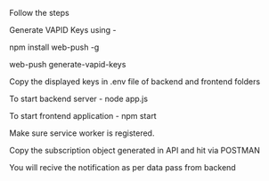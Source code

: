 Follow the steps

Generate VAPID Keys using -

npm install web-push -g

web-push generate-vapid-keys

Copy the displayed keys in .env file of backend and frontend folders

To start backend server - node app.js

To start frontend application - npm start

Make sure service worker is registered.

Copy the subscription object generated in API and hit via POSTMAN

You will recive the notification as per data pass from backend

